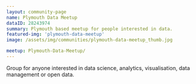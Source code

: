```yaml
---
layout: community-page
name: Plymouth Data Meetup
dataID: 28243974
summary: Plymouth based meetup for people interested in data.
featured-img: 'plymouth-data-meetup'
image: /assets/img/communities/plymouth-data-meetup_thumb.jpg

meetup: Plymouth-Data-Meetup/
---
```

Group for anyone interested in data science, analytics, visualisation,
data management or open data.
